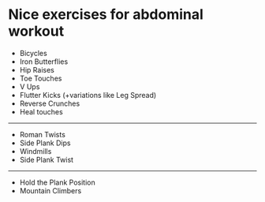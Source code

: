 # Nice exercises for abdominal workout

- Bicycles
- Iron Butterflies
- Hip Raises
- Toe Touches
- V Ups
- Flutter Kicks (+variations like Leg Spread)
- Reverse Crunches
- Heal touches
---
- Roman Twists
- Side Plank Dips
- Windmills
- Side Plank Twist
---
- Hold the Plank Position
- Mountain Climbers

